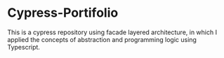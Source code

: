 # Cypress-Portifolio
This is a cypress repository using facade layered architecture, in which I applied the concepts of abstraction and programming logic using Typescript.
